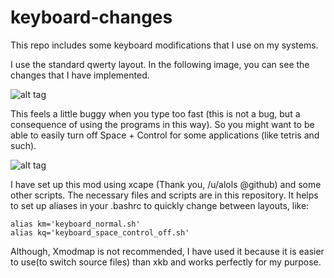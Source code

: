 # keyboard-changes
This repo includes some keyboard modifications that I use on my systems.

I use the standard qwerty layout. In the following image, you can see the changes that I have implemented.

![alt tag](https://cloud.githubusercontent.com/assets/22856511/19884944/0d7d292c-a042-11e6-91bd-4b40046dc791.png)

This feels a little buggy when you type too fast (this is not a bug, but a consequence of using the programs in this way).
So you might want to be able to easily turn off Space + Control for some applications (like tetris and such).

![alt tag](https://cloud.githubusercontent.com/assets/22856511/19884946/0ee6a52c-a042-11e6-8f4d-603a57992180.png)

I have set up this mod using xcape (Thank you, /u/alols @github) and some other scripts.
The necessary files and scripts are in this repository. 
It helps to set up aliases in your .bashrc to quickly change between layouts, like:
 ```
 alias km='keyboard_normal.sh'
 alias kq='keyboard_space_control_off.sh'
 ```
 Although, Xmodmap is not recommended, I have used it because it is easier to use(to switch source files) than xkb and 
 works perfectly for my purpose.
 
